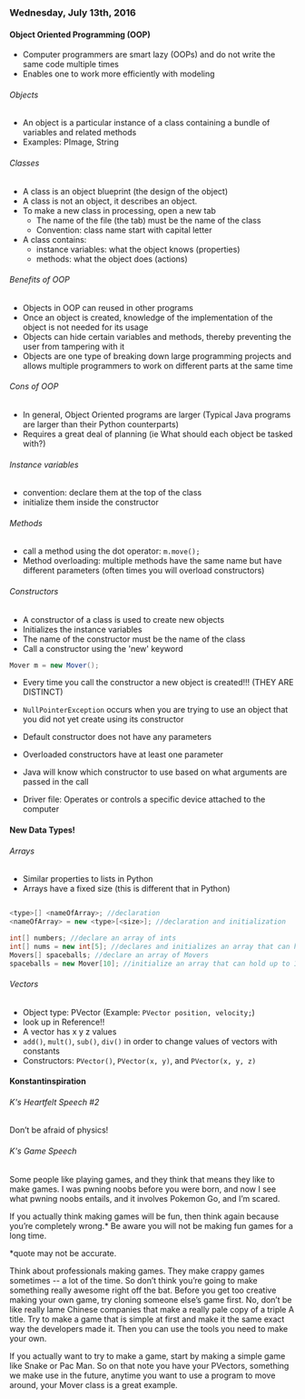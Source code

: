 ### Wednesday, July 13th, 2016

#### Object Oriented Programming (OOP)
* Computer programmers are smart lazy (OOPs) and do not write the same code multiple times
* Enables one to work more efficiently with modeling

###### Objects
* An object is a particular instance of a class containing a bundle of variables and related methods
* Examples: PImage, String

###### Classes 
* A class is an object blueprint (the design of the object) 
* A class is not an object, it describes an object.
* To make a new class in processing, open a new tab
  * The name of the file (the tab) must be the name of the class
  * Convention: class name start with capital letter
* A class contains:
  * instance variables: what the object knows (properties)
  * methods: what the object does (actions)

###### Benefits of OOP
* Objects in OOP can reused in other programs
* Once an object is created, knowledge of the implementation of the object is not needed for its usage
* Objects can hide certain variables and methods, thereby preventing the user from tampering with it
* Objects are one type of breaking down large programming projects and allows multiple programmers to work on different parts at the same time

###### Cons of OOP
* In general, Object Oriented programs are larger (Typical Java programs are larger than their Python counterparts)
* Requires a great deal of planning (ie What should each object be tasked with?)

###### Instance variables
* convention: declare them at the top of the class
* initialize them inside the constructor

###### Methods
* call a method using the dot operator: `m.move();`
* Method overloading: multiple methods have the same name but have different parameters (often times you will overload constructors)

###### Constructors
* A constructor of a class is used to create new objects
* Initializes the instance variables
* The name of the constructor must be the name of the class
* Call a constructor using the 'new' keyword
```java
Mover m = new Mover();
```
* Every time you call the constructor a new object is created!!! (THEY ARE DISTINCT)
* `NullPointerException` occurs when you are trying to use an object that you did not yet create using its constructor
* Default constructor does not have any parameters
* Overloaded constructors have at least one parameter
* Java will know which constructor to use based on what arguments are passed in the call


* Driver file: Operates or controls a specific device attached to the computer 

#### New Data Types!

###### Arrays
* Similar properties to lists in Python
* Arrays have a fixed size (this is different that in Python)
```java

<type>[] <nameOfArray>; //declaration
<nameOfArray> = new <type>[<size>]; //declaration and initialization

int[] numbers; //declare an array of ints
int[] nums = new int[5]; //declares and initializes an array that can hold up to 5 ints
Movers[] spaceballs; //declare an array of Movers
spaceballs = new Mover[10]; //initialize an array that can hold up to 10 Movers (doesn’t construct any Movers)

```
###### Vectors
* Object type: PVector (Example: `PVector position, velocity;`)
* look up in Reference!!
* A vector has x y z values
* `add()`, `mult()`, `sub()`, `div()` in order to change values of vectors with constants
* Constructors: `PVector()`, `PVector(x, y)`, and `PVector(x, y, z)`


#### Konstantinspiration

###### K's Heartfelt Speech #2
Don’t be afraid of physics!

###### K's Game Speech
Some people like playing games, and they think that means they like to make games. I was pwning noobs before you were born, and now I see what pwning noobs entails, and it involves Pokemon Go, and I’m scared.

If you actually think making games will be fun, then think again because you’re completely wrong.* Be aware you will not be making fun games for a long time.

*quote may not be accurate.

Think about professionals making games. They make crappy games sometimes -- a lot of the time. So don’t think you’re going to make something really awesome right off the bat. Before you get too creative making your own game, try cloning someone else’s game first.
No, don’t be like really lame Chinese companies that make a really pale copy of a triple A title. Try to make a game that is simple at first and make it the same exact way the developers made it. Then you can use the tools you need to make your own.

If you actually want to try to make a game, start by making a simple game like Snake or Pac Man. So on that note you have your PVectors, something we make use in the future, anytime you want to use a program to move around, your Mover class is a great example.
